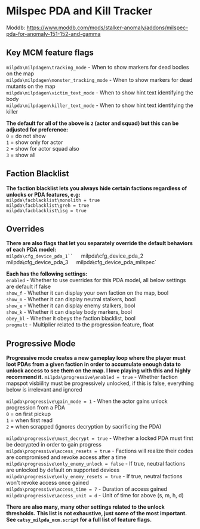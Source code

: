 # **Milspec PDA and Kill Tracker**  
Moddb: https://www.moddb.com/mods/stalker-anomaly/addons/milspec-pda-for-anomaly-151-152-and-gamma

## Key MCM feature flags  
`milpda\milpdagen\tracking_mode` - When to show markers for dead bodies on the map  
`milpda\milpdagen\monster_tracking_mode` - When to show markers for dead mutants on the map  
`milpda\milpdagen\victim_text_mode` - When to show hint text identifying the body  
`milpda\milpdagen\killer_text_mode` - When to show hint text identifying the killer  

**The default for all of the above is `2` (actor and squad) but this can be adjusted for preference:**  
`0` = do not show  
`1` = show only for actor  
`2` = show for actor squad also  
`3` = show all  

## Faction Blacklist
**The faction blacklist lets you always hide certain factions regardless of unlocks or PDA features, e.g:**  
`milpda\facblacklist\monolith = true`  
`milpda\facblacklist\greh = true`  
`milpda\facblacklist\isg = true`  

## Overrides
**There are also flags that let you separately override the default behaviors of each PDA model:**  
`milpda\cfg_device_pda_1``  
`milpda\cfg_device_pda_2`  
`milpda\cfg_device_pda_3`  
`milpda\cfg_device_pda_milspec`  

**Each has the following settings:**  
`enabled` - Whether to use overrides for this PDA model, all below settings are default if false  
`show_f` - Whether it can display your own faction on the map, bool  
`show_n` - Whether it can display neutral stalkers, bool  
`show_e` - Whether it can display enemy stalkers, bool  
`show_k` - Whether it can display body markers, bool  
`obey_bl` - Whether it obeys the faction blacklist, bool  
`progmult` - Multiplier related to the progression feature, float  

## Progressive Mode
**Progressive mode creates a new gameplay loop where the player must loot PDAs from a given faction in order to accumulate enough data to unlock access to see them on the map. I love playing with this and highly recommend it.**
`milpda\progressive\enabled = true` - Whether faction mapspot visbiility must be progressively unlocked, if this is false, everything below is irrelevant and ignored  

`milpda\progressive\gain_mode = 1` - When the actor gains unlock progression from a PDA  
`0` = on first pickup  
`1` = when first read  
`2` = when scrapped (ignores decryption by sacrificing the PDA)  

`milpda\progressive\must_decrypt = true`  - Whether a locked PDA must first be decrypted in order to gain progress  
`milpda\progressive\access_resets = true` - Factions will realize their codes are compromised and revoke access after a time  
`milpda\progressive\only_enemy_unlock = false` - If true, neutral factions are unlocked by default on supported devices  
`milpda\progressive\only_enemy_resets = true` - If true, neutral factions won't revoke access once gained  
`milpda\progressive\access_time = 7` - Duration of access gained  
`milpda\progressive\access_unit = d` - Unit of time for above (s, m, h, d)  

**There are also many, many other settings related to the unlock thresholds.**
**This list is not exhaustive, just some of the most important. See `catsy_milpda_mcm.script` for a full list of feature flags.**
